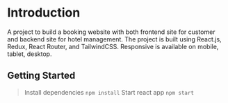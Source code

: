# Introduction

A project to build a booking website with both frontend site for customer and backend site for hotel management.
The project is built using React.js, Redux, React Router, and TailwindCSS.
Responsive is available on mobile, tablet, desktop.

## Getting Started

> Install dependencies
> `npm install`
> Start react app
> `npm start`
